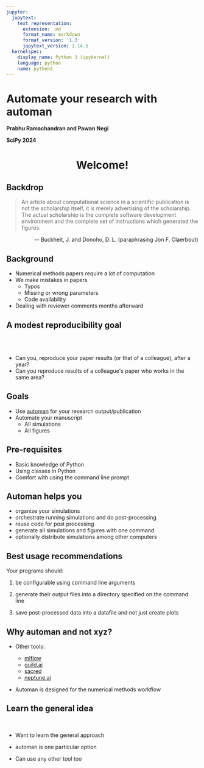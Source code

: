 ```yaml
---
jupyter:
  jupytext:
    text_representation:
      extension: .md
      format_name: markdown
      format_version: '1.3'
      jupytext_version: 1.14.5
  kernelspec:
    display_name: Python 3 (ipykernel)
    language: python
    name: python3
---
```


<!-- #region slideshow={"slide_type": "slide"} -->
# Automate your research with automan

**Prabhu Ramachandran and Pawan Negi**

**SciPy 2024**

<!-- #endregion -->

<!-- #region slideshow={"slide_type": "slide"} -->

<center>
<h1> Welcome! </h1>
</center>

<!-- #endregion -->

<!-- #region slideshow={"slide_type": "slide"} -->

## Backdrop

>   An article about computational science in a scientific publication is
>   not the scholarship itself, it is merely advertising of the
>   scholarship. The actual scholarship is the complete software
>   development environment and the complete set of instructions which
>   generated the figures.

<p style="text-align: right">
-- Buckheit, J. and Donoho, D. L. (paraphrasing Jon F. Claerbout)
<p>

<!-- #endregion -->

<!-- #region slideshow={"slide_type": "slide"} -->
## Background

- Numerical methods papers require a lot of computation
- We make mistakes in papers
   - Typos
   - Missing or wrong parameters
   - Code availability
- Dealing with reviewer comments months afterward

<!-- #endregion -->

<!-- #region slideshow={"slide_type": "slide"} -->
## A modest reproducibility goal

<br/>
<br/>

- Can you, reproduce your paper results (or that of a colleague), after a year?
- Can you reproduce results of a colleague's paper who works in the same area?

<!-- #endregion -->

<!-- #region slideshow={"slide_type": "slide"} -->
## Goals

- Use [automan](https://github.com/pypr/automan) for your research output/publication
- Automate your manuscript
    - All simulations
    - All figures

<!-- #endregion -->

<!-- #region slideshow={"slide_type": "slide"} -->
## Pre-requisites

- Basic knowledge of Python
- Using classes in Python
- Comfort with using the command line prompt

<!-- #endregion -->

<!-- #region slideshow={"slide_type": "slide"} -->
## Automan helps you

- organize your simulations
- orchestrate running simulations and do post-processing
- reuse code for post processing
- generate all simulations and figures with one command
- optionally distribute simulations among other computers


<!-- #endregion -->

<!-- #region slideshow={"slide_type": "slide"} -->
## Best usage recommendations

Your programs should:

1. be configurable using command line arguments

2. generate their output files into a directory specified on the command line

3. save post-processed data into a datafile and not just create plots


<!-- #endregion -->

<!-- #region slideshow={"slide_type": "slide"} -->
## Why automan and not xyz?

- Other tools:
    - [mlflow](https://mlflow.org)
    - [guild.ai](https://guild.ai)
    - [sacred](https://sacred.readthedocs.io)
    - [neptune.ai](https://neptune.ai)

- Automan is designed for the numerical methods workflow

<!-- #endregion -->

<!-- #region slideshow={"slide_type": "slide"} -->
## Learn the general idea

<br/>

- Want to learn the general approach

- automan is one particular option
- Can use any other tool too

<!-- #endregion -->